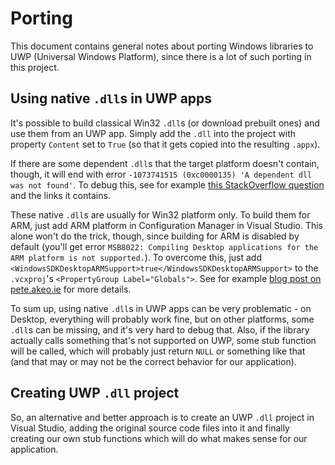 # Porting

This document contains general notes about porting Windows libraries to UWP (Universal Windows Platform), since there is a lot of such porting in this project.

## Using native `.dll`s in UWP apps

It's possible to build classical Win32 `.dll`s (or download prebuilt ones) and use them from an UWP app.
Simply add the `.dll` into the project with property `Content` set to `True` (so that it gets copied into the resulting `.appx`).

If there are some dependent `.dll`s that the target platform doesn't contain, though, it will end with error `-1073741515 (0xc0000135) 'A dependent dll was not found'`.
To debug this, see for example [this StackOverflow question](https://stackoverflow.com/q/44659598) and the links it contains.

These native `.dll`s are usually for Win32 platform only.
To build them for ARM, just add ARM platform in Configuration Manager in Visual Studio.
This alone won't do the trick, though, since building for ARM is disabled by default (you'll get error `MSB8022: Compiling Desktop applications for the ARM platform is not supported.`).
To overcome this, just add `<WindowsSDKDesktopARMSupport>true</WindowsSDKDesktopARMSupport>` to the `.vcxproj`'s `<PropertyGroup Label="Globals">`.
See for example [blog post on pete.akeo.ie](http://pete.akeo.ie/2017/05/compiling-desktop-arm-applications-with.html) for more details.

To sum up, using native `.dll`s in UWP apps can be very problematic - on Desktop, everything will probably work fine, but on other platforms, some `.dll`s can be missing, and it's very hard to debug that.
Also, if the library actually calls something that's not supported on UWP, some stub function will be called, which will probably just return `NULL` or something like that (and that may or may not be the correct behavior for our application).

## Creating UWP `.dll` project

So, an alternative and better approach is to create an UWP `.dll` project in Visual Studio, adding the original source code files into it and finally creating our own stub functions which will do what makes sense for our application.
